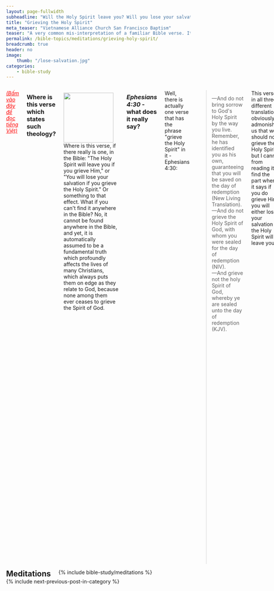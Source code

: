 ```yaml
---
layout: page-fullwidth
subheadline: "Will the Holy Spirit leave you? Will you lose your salvation?"
title: "Grieving the Holy Spirit"
meta_teaser: "Vietnamese Alliance Church San Francisco Baptism"
teaser: "A very common mis-interpretation of a familiar Bible verse. It is not taught in seminary, but widely preached and accepted by many Christians. What is the impact of this interpretation on a Christian's relationship with God? Is it in harmony with the rest of Scriptures? Let us explore."
permalink: /bible-topics/meditations/grieving-holy-spirit/
breadcrumb: true
header: no
image:
    thumb: "/lose-salvation.jpg"
categories:
    - bible-study
---
```

<!--more-->
<div class="row">
<div class="medium-8 columns" markdown="1">

<em><a style="color: #ff0000;" href="{{ site.projectname }}/hoc-kinh-thanh/suy-gam/lam-buon-thanh-linh/">(Bấm vào đây để đọc tiếng Việt)</a></em>

### Where is this verse which states such theology?

<div>
<p>
<img alt src="{{ site.baseurl }}/images/lose-salvation.jpg" style="border: 0px none; margin: 7px 15px 0px 0px; max-width: 100%; height: 136px; padding: 0px; float: left;">
Where is this verse, if there really is one, in the Bible: "The Holy Spirit will leave you if you grieve Him," or "You will lose your salvation if you grieve the Holy Spirit." Or something to that effect. What if you can't find it anywhere in the Bible? No, it cannot be found anywhere in the Bible, and yet, it is automatically assumed to be a fundamental truth which profoundly affects the lives of many Christians, which always puts them on edge as they relate to God, because none among them ever ceases to grieve the Spirit of God.
</p>
</div>

### <cite>Ephesians 4:30</cite> - what does it really say?

Well, there is actually one verse that has the phrase "grieve the Holy Spirit" in it - Ephesians 4:30:

> &mdash;And do not bring sorrow to God's Holy Spirit by the way you live. Remember, he has identified you as his own, guaranteeing that you will be saved on the day of redemption (New Living Translation).<br />
&mdash;And do not grieve the Holy Spirit of God, with whom you were sealed for the day of redemption (NIV).<br />
&mdash;And grieve not the holy Spirit of God, whereby ye are sealed unto the day of redemption (KJV).

This verse, in all three different translations, obviously admonishes us that we should not grieve the Holy Spirit, but I cannot from reading it find the part where it says if you do grieve Him, you will either lose your salvation or the Holy Spirit will leave you.

On the contrary, the verse in any of the translations above shows the Holy Spirit is given to you as a permanent seal for that wonderful day of redemption.

This verse might be paraphrased for better clarity as follows:

<p class="blockquote">Since God has given you the great seal of the Holy Spirit to guarantee your entry into God's Kingdom, do not grieve Him.</p>

Let us check this point of theology against other foundational truths to see if it will stand up against the test of sound biblical exegesis -a study of the Bible in context.

- It's fairly easy to show that this verse doesn't say you will lose your salvation if you grieve the Holy Spirit
- To take this further, the real unforgivable sin is the blaspheming, or slandering, of the Holy Spirit.

### Grieving the Holy Spirit is <u>NOT</u> unforgivable

Let us first define what grieves the Holy Spirit. We don't have to go much further to find out what grieves Him. The very following two verses give us clear hints of what they are:

>  <sup>31</sup> You must put away every kind of bitterness, anger, wrath, quarreling, and evil, slanderous talk.  <sup>32</sup> Instead, be kind to one another, compassionate, forgiving one another, just as God in Christ also forgave you. <cite>Ephesians 4:31-32</cite>

These are sins we commit daily in the course of our lives. A sin is not simply the bad things we do, but also the good things we don't do. Jesus shows us sin for what really is: you don't need to actually commit adultary to sin against God, just the mere fact you have lustful thoughts, you already sinned (Matthew 5:28); you don't need to take somebody's life to sin against God, the fact that you hate that person already makes you a murderer (I John 3:15). And what about the things we should have done that we didn't? How many times have we neglected to stop and help someone in need? I remember our church turned away a homeless man who wanted to take shelter in our church building. Did we try to be good Samaritans every chance we could?

James 2:10 writes <em>"For the one who obeys the whole law but fails in one point has become <u>guilty of all of it</u>."</em> So who among us is not guilty of all of the law? Who among us never sinned, even the most insignificant of sins? Wouldn't this make us all guilty of grieving the Holy Spirit all the time?

And if grieving the Holy Spirit leads to damnation, who among us can be saved? And if this is true, then did Jesus die in vain, because we all will end up in hell? No, Jesus didn't die in vain, because the belief that grieving the Holy Spirit is an unpardonable sin is a false doctrine.

Realistically we don't have to work so hard to prove the fallacy of this belief. The root of the problem is we only read the a small part of the verse where the phrase "grieve the Holy Spirit" jumps out and automatically assumes it is unforgivable; and then the faulty assumption takes on a life of its own since the very beginning of Christendom. And no one dared to ask its authenticity.

### The <u>REAL</u> Unforgivable Sin

Consider what Jesus said about the unforgivable sin:

> <sup>31</sup> For this reason I tell you, people will be forgiven for <u>every sin</u> and <u>blasphemy (NIV: slander)</u>, but the <u>blasphemy against the Spirit</u> will not be forgiven. <sup>32</sup> Whoever speaks a word against the Son of Man will be forgiven. But whoever speaks against the Holy Spirit will not be forgiven, either in this age or in the age to come. <cite>Matthew 12:31-32 - NET Bible</cite>

If grieving the Holy Spirit is unforgivable, then ALL sins are unforgivable, because all sins grieve the Holy Spirit.  But according to Matthew 12:31-32, all sins are forgivable except one. What do you think this sin is? Murder? Adultary? Lustful thoughts? Remaining angry past sunset? Not keeping the Sabbath? Greed? No, none of the above, because Jesus said that <u>every sin</u> is forgivable, except of course the ONLY one. It's eternally important that we know what this unforgivable sin is.

Here's an excerpt from the HELPS Word-studies: <span style="color: #008000;">Blasphemy (988 /blasphēmía) "switches" right for wrong (wrong for right), i.e. calls what God disapproves, "right" which "exchanges the truth of God for a lie" (Ro 1:25)</span> (source: <a href="http://biblehub.com/greek/988.htm">Strong's Greek: 988. βλασφημία (blasphémia) -- slander</a>) 

We must keep in mind that blasphemy in itself is not unforgivable -read verse 31 above, but blasphemy against the Holy Spirit is. The NIV's translation uses the word <u>slander</u> in place of blasphemy which may give a more accurate contextual meaning. The HELPS Word-studies gives us "<u>switches right for wrong, or conversely wrong for right</u>." All in relation to the Holy Spirit. There is something the Holy Spirit says or does which gets slandered, distorted, its meaning turned upside down, most likely with the intention of rendering it void.

If blasphemy is simply irreverance, calling names, disrespect, or foul language, it surely will grieve the Holy Spirit but affect no one else except the trespasser. But if blasphemy is a slander, a distortion of the Holy Spirit's message of salvation, it may have eternal consequences on others.

### What Is The <u>PURPOSE</u> Of The Holy Spirit When He Comes?

> <sup>7</sup> But I tell you the truth, it is to your advantage that I am going away. For if I do not go away, <u>the Advocate</u> will not come to you, but if I go, I will send him to you. <sup>8</sup> And when he comes, he will <u>prove the world wrong concerning sin and righteousness and judgment</u> - <sup>9</sup> <u>concerning sin, because they do not believe in me</u>; <sup>10</sup> concerning <u>righteousness</u>, because I am going to the Father and you will see me no longer; <sup>11</sup> and concerning <u>judgment</u>, because the ruler of this world has been condemned. <cite>John 16:8-11</cite>

The Advocate in verse 7 above is the Holy Spirit. Jesus explains what He does when He comes, that He will do 3 things, all of which may give us clues as to what actions against his purpose may be considered an unforgivable sins.

### Concerning sin

How is the world wrong concerning sin? How are you dealing with sin? In general, Christians or unbelievers alike, we do our best not to sin, not to do the things we shouldn't do, and do the things we should. In the event we fail, we pay for our failures through some sacrifices, confessions, offerings, show remorse, etc. But Jesus said this is the wrong way to deal with sin, because it will be a never-ending treadmill of failures and contrition only to be repeated over and over again.

Jesus pointed out that one of the principal thing the Holy Spirit does is He shows mankind <u>the true definition of sin: not believing in Jesus.</u>

Why is this the truth about sin? Not only men cannot stop sinning, they cannot stop being sinful. Even if they manage to not committing any sin known to man, they cannot rid themselves of their sin nature. If we continue to deal with the problem of sin the way the world does, we'd remain in sin, but if we believe what Jesus said about the Holy Spirit and simply believe in Him, sin will no longer be our master.

Let us look again at John 3:16: <em>"So that whoever <u>BELIEVES</u> in Him will not perish ..."</em> Note that it didn't say: so that whoever can stop sinning, or whoever can stop grieving the Spirit, etc., but it said: whoever BELIEVES in Him. This is where the world is wrong about sin. This is where so many in Christianity are wrong about sin.

### Concerning righteousness

The Bible defines sin as a state of lacking God's righteousness. We all are in need of this righteousness before we can be reconciled to God. 

Jesus pointed out the second objective of the Holy Spirit is to correct another wrong idea about how we can get right (righteousness) with God: <u>We get right with God becaused Jesus went to the Father as our Attorney at Law to plead for us that all payment had been paid for</u>. Whatever relationship He has with the Father -and we know it is a Trinity relationship where Jesus and the Father are one- we also inherit that because we are in Christ.

How is the world, including a large percentage of Christianity, wrong about righteousness? With the world, it's easy to spot that the foundation of their faith is the works of their flesh. Reincarnation reinforces this concept of work based righteousness.

It is much more difficult in Christianity to identify and purge the Pharasaical yeast from the outworking of the faith that is otherwise pure. Paul wrote his major epistles to steer the believers from the mistaken notion that they could get that righteousness by the works of the law. We can see the manifestation of this yeast in many Bible based religions where they all proclaim the cross of Christ as means for men's redemption, but in the working out of this faith it's anything but. This is why many faithful churchgoers can recite the apostles' creed by heart, but when asked about their standing before God at any moment, they expressed an uncertainty because deep within their spirit they still try to attain this righteousness through their works -in the case of this article, they still feel their daily grieving of the Holy Spirit will prevent them from entering God's Kingdom.

### Concerning judgment

All of mankind awaits the day of reckoning when they must meet the Creator. This is why we came to the foot of the cross in order to face that day not as condemned sinners, but as children of God. And God has provided for us a way out by giving His own Son as a payment for our sin.

Jesus pointed out the third objective of the Holy Spirit is to show us that the dreadful judgement is reserved only for the "ruler of this world," and of course for those who belong to him. And we all know that we belong to Christ, therefore <u>judgement is never intended for us</u>.

This is where many of us are wrong concerning judgement. Dare we believe that judgement will never be applied to those who are in Christ no matter how imperfect they are? I venture to say that a huge majority of believers and handlers of Scriptures teach, and are taught, that there is a judgement reserved for them whether they're in Christ or not. And I believe if there is a judgement it's criteria is not based on fleshly works, but on the purity of their faith which is the true work of God (John 6:29).

> <sup>1</sup> There is therefore now <u>no condemnation</u> for those who are in Christ Jesus. <sup>2</sup> For the law of the life-giving Spirit in Christ Jesus has set you free from the law of sin and death. <sup>3</sup> For God achieved what the law could not do because it was weakened through the flesh. By sending his own Son in the likeness of sinful flesh and concerning sin, he condemned sin in the flesh, <sup>4</sup> so that the <u>righteous requirement of the law may be fulfilled in us</u>, who do not walk according to the flesh but according to the Spirit. <cite>Romans 8:1-4</cite>

### Conclusion

The goal of the Holy Spirit when He comes is -He's already come in the hearts of all who are in Christ- to make sure we understand:

- Sin is: <u>not believing in Jesus</u>
- <u>Righteousness is our</u>s: because Jesus is pleading for us at the right hand of God
- <u>Judgment is not for believers</u>, but for the prince of this world and those who belong to him

Those who blaspheme, or slander, the Holy Spirit are those who distort the Holy Spirit's main objective, or minimize the effectiveness of His message. Those are folks who commit the unpardonable sin.

The belief that the grieving of the Holy Spirit is an unforgivable sin is not found in the Bible, and goes against all foundational truths scattered throughout Scriptures. As we have already discussed earlier, if grieving God is truly unforgivable, no one will be saved.

Those who hold such belief may in fact still live under the law, while Galatians 5:4 says that those who rely on the law will have fallen from grace, and be disconnected from Christ:

<p class="blockquote">You who are trying to be declared righteous by the law have been <u>alienated from Christ</u>; you have <u>fallen away from grace</u>!</p>

It logically follows that those who live by the law, will break the entire law all the time, because as long as you still live in the flesh, you will break some law some time, and based on James 2:10, you are a continual lawbreaker, and you are a Spirit griever all the time.

What a dreadful way to relate to God!

To live under grace is the only way to secure our salvation, the only way to move forward. It is the only way to live for a child of God. <u>To think that there is anything that can render useless the power of the cross of Christ is to live in unbelief, and that is sin</u>.

> “<sup>17</sup>Their sins and lawless acts I will remember no more.” <sup>18</sup>And where these have been forgiven, sacrifice for sin is no longer necessary. <cite>Hebrews 10:17-18</cite>

{% include bible-study/bible-study-footer %}
</div><!-- /.medium-8.columns -->
<div class="bible-index medium-4 columns">
<h2 style="margin: 0px">Meditations</h2>
        {% include bible-study/meditations %}
</div><!-- /.medium-4.columns -->
</div><!-- /.row -->


<div class="small-12" style="padding: 0px; border-bottom: none;">
    {% include next-previous-post-in-category %}
</div>
